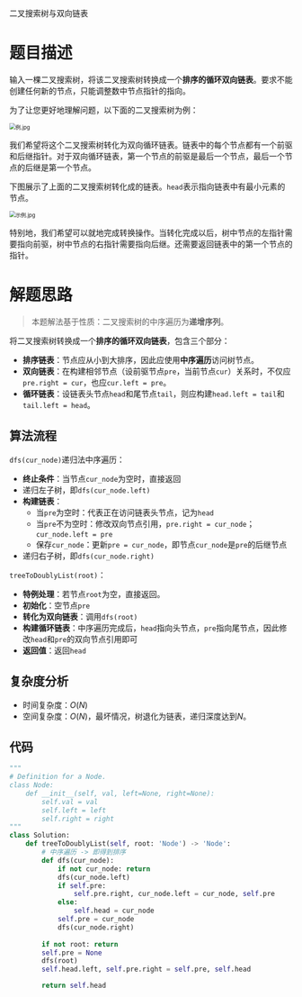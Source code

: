 二叉搜索树与双向链表

# 题目描述

输入一棵二叉搜索树，将该二叉搜索树转换成一个**排序的循环双向链表**。要求不能创建任何新的节点，只能调整数中节点指针的指向。

为了让您更好地理解问题，以下面的二叉搜索树为例：

<img src="https://assets.leetcode.com/uploads/2018/10/12/bstdlloriginalbst.png" alt="例.jpg" style="zoom:67%;" />

我们希望将这个二叉搜索树转化为双向循环链表。链表中的每个节点都有一个前驱和后继指针。对于双向循环链表，第一个节点的前驱是最后一个节点，最后一个节点的后继是第一个节点。

下图展示了上面的二叉搜索树转化成的链表。`head`表示指向链表中有最小元素的节点。

<img src="https://assets.leetcode.com/uploads/2018/10/12/bstdllreturndll.png" alt="示例.jpg" style="zoom:67%;" />

特别地，我们希望可以就地完成转换操作。当转化完成以后，树中节点的左指针需要指向前驱，树中节点的右指针需要指向后继。还需要返回链表中的第一个节点的指针。

# 解题思路

> 本题解法基于性质：二叉搜索树的中序遍历为**递增序列**。

将二叉搜索树转换成一个**排序的循环双向链表**，包含三个部分：

- **排序链表**：节点应从小到大排序，因此应使用**中序遍历**访问树节点。
- **双向链表**：在构建相邻节点（设前驱节点`pre`，当前节点`cur`）关系时，不仅应`pre.right = cur`，也应`cur.left = pre`。
- **循环链表**：设链表头节点`head`和尾节点`tail`，则应构建`head.left = tail`和`tail.left = head`。

## 算法流程

`dfs(cur_node)`递归法中序遍历：

- **终止条件**：当节点`cur_node`为空时，直接返回
- 递归左子树，即`dfs(cur_node.left)`
- **构建链表**：
  - 当`pre`为空时：代表正在访问链表头节点，记为`head`
  - 当`pre`不为空时：修改双向节点引用，`pre.right = cur_node`；`cur_node.left = pre`
  - 保存`cur_node`：更新`pre = cur_node`，即节点`cur_node`是`pre`的后继节点
- 递归右子树，即`dfs(cur_node.right)`

`treeToDoublyList(root)`：

- **特例处理**：若节点`root`为空，直接返回。
- **初始化**：空节点`pre`
- **转化为双向链表**：调用`dfs(root)`
- **构建循环链表**：中序遍历完成后，`head`指向头节点，`pre`指向尾节点，因此修改`head`和`pre`的双向节点引用即可
- **返回值**：返回`head`

## 复杂度分析

- 时间复杂度：$O(N)$
- 空间复杂度：$O(N)$，最坏情况，树退化为链表，递归深度达到$N$。

## 代码

```python
"""
# Definition for a Node.
class Node:
    def __init__(self, val, left=None, right=None):
        self.val = val
        self.left = left
        self.right = right
"""
class Solution:
    def treeToDoublyList(self, root: 'Node') -> 'Node':
        # 中序遍历 -> 即得到排序
        def dfs(cur_node):
            if not cur_node: return
            dfs(cur_node.left)
            if self.pre:
                self.pre.right, cur_node.left = cur_node, self.pre
            else:
                self.head = cur_node
            self.pre = cur_node
            dfs(cur_node.right)
 
        if not root: return
        self.pre = None
        dfs(root)
        self.head.left, self.pre.right = self.pre, self.head

        return self.head
```



